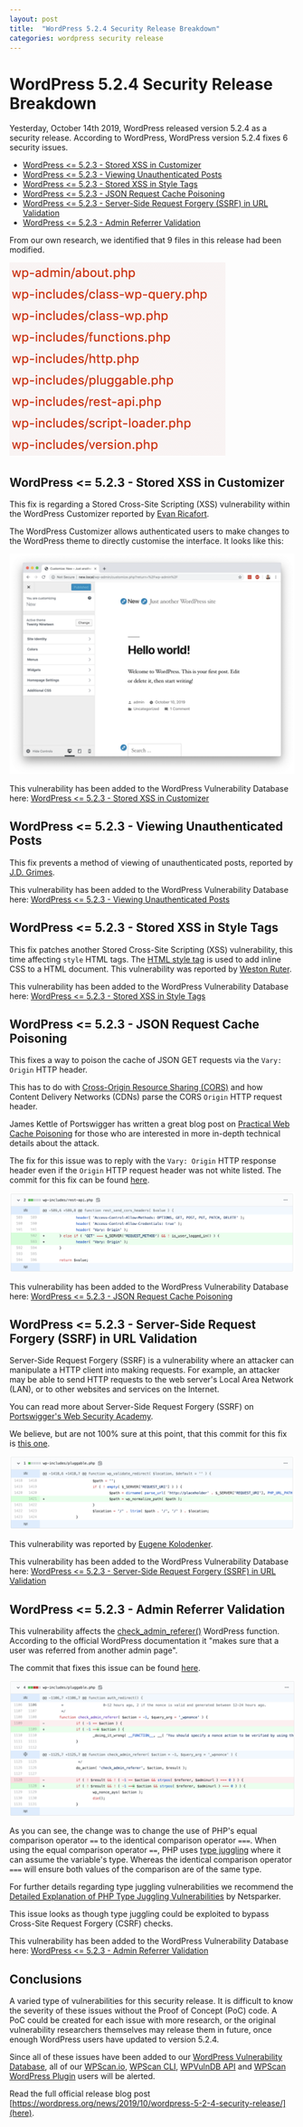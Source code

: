 ```yaml
---
layout: post
title:  "WordPress 5.2.4 Security Release Breakdown"
categories: wordpress security release
---
```


# WordPress 5.2.4 Security Release Breakdown

Yesterday, October 14th 2019, WordPress released version 5.2.4 as a security release. According to WordPress, WordPress version 5.2.4 fixes 6 security issues.

- [WordPress <= 5.2.3 - Stored XSS in Customizer](https://wpvulndb.com/vulnerabilities/9908)
- [WordPress <= 5.2.3 - Viewing Unauthenticated Posts](https://wpvulndb.com/vulnerabilities/9909)
- [WordPress <= 5.2.3 - Stored XSS in Style Tags](https://wpvulndb.com/vulnerabilities/9910)
- [WordPress <= 5.2.3 - JSON Request Cache Poisoning](https://wpvulndb.com/vulnerabilities/9911)
- [WordPress <= 5.2.3 - Server-Side Request Forgery (SSRF) in URL Validation](https://wpvulndb.com/vulnerabilities/9912)
- [WordPress <= 5.2.3 - Admin Referrer Validation](https://wpvulndb.com/vulnerabilities/9913)

From our own research, we identified that 9 files in this release had been modified.

![Modified Files](/assets/posts/wordpress-524-release/files-modified.png)

## WordPress <= 5.2.3 - Stored XSS in Customizer

This fix is regarding a Stored Cross-Site Scripting (XSS) vulnerability within the WordPress Customizer reported by [Evan Ricafort](https://evanricafort.com/).

The WordPress Customizer allows authenticated users to make changes to the WordPress theme to directly customise the interface. It looks like this:

![WordPress Customizer](/assets/posts/wordpress-524-release/wordpress-customizer.png)

This vulnerability has been added to the WordPress Vulnerability Database here: [WordPress <= 5.2.3 - Stored XSS in Customizer](https://wpvulndb.com/vulnerabilities/9908)

## WordPress <= 5.2.3 - Viewing Unauthenticated Posts

This fix prevents a method of viewing of unauthenticated posts, reported by [J.D. Grimes](https://codesymphony.co/).

This vulnerability has been added to the WordPress Vulnerability Database here: [WordPress <= 5.2.3 - Viewing Unauthenticated Posts](https://wpvulndb.com/vulnerabilities/9909)

## WordPress <= 5.2.3 - Stored XSS in Style Tags

This fix patches another Stored Cross-Site Scripting (XSS) vulnerability, this time affecting `style` HTML tags. The [HTML style tag](https://www.w3schools.com/tags/tag_style.asp) is used to add inline CSS to a HTML document. This vulnerability was reported by [Weston Ruter](https://weston.ruter.net/).

This vulnerability has been added to the WordPress Vulnerability Database here: [WordPress <= 5.2.3 - Stored XSS in Style Tags](https://wpvulndb.com/vulnerabilities/9910)

## WordPress <= 5.2.3 - JSON Request Cache Poisoning

This fixes a way to poison the cache of JSON GET requests via the `Vary: Origin` HTTP header.

This has to do with [Cross-Origin Resource Sharing (CORS)](https://developer.mozilla.org/en-US/docs/Web/HTTP/CORS) and how Content Delivery Networks (CDNs) parse the CORS `Origin` HTTP request header.

James Kettle of Portswigger has written a great blog post on [Practical Web Cache Poisoning](https://portswigger.net/research/practical-web-cache-poisoning) for those who are interested in more in-depth technical details about the attack.

The fix for this issue was to reply with the `Vary: Origin` HTTP response header even if the `Origin` HTTP request header was not white listed. The commit for this fix can be found [here](https://github.com/WordPress/WordPress/commit/b224c251adfa16a5f84074a3c0886270c9df38de).

![Vary Header](/assets/posts/wordpress-524-release/vary-header.png)

This vulnerability has been added to the WordPress Vulnerability Database here: [WordPress <= 5.2.3 - JSON Request Cache Poisoning](https://wpvulndb.com/vulnerabilities/9911)

## WordPress <= 5.2.3 - Server-Side Request Forgery (SSRF) in URL Validation

Server-Side Request Forgery (SSRF) is a vulnerability where an attacker can manipulate a HTTP client into making requests. For example, an attacker may be able to send HTTP requests to the web server's Local Area Network (LAN), or to other websites and services on the Internet.

You can read more about Server-Side Request Forgery (SSRF) on [Portswigger's Web Security Academy](https://portswigger.net/web-security/ssrf).

We believe, but are not 100% sure at this point, that this commit for this fix is [this one](https://github.com/WordPress/WordPress/commit/9db44754b9e4044690a6c32fd74b9d5fe26b07b2).

![WordPress SSRF](/assets/posts/wordpress-524-release/wordpress-ssrf.png)

This vulnerability was reported by [Eugene Kolodenker](https://eugenekolo.com/blog/).

This vulnerability has been added to the WordPress Vulnerability Database here: [WordPress <= 5.2.3 - Server-Side Request Forgery (SSRF) in URL Validation](https://wpvulndb.com/vulnerabilities/9912)

## WordPress <= 5.2.3 - Admin Referrer Validation

This vulnerability affects the [check_admin_referer()](https://developer.wordpress.org/reference/functions/check_admin_referer/) WordPress function. According to the official WordPress documentation it "makes sure that a user was referred from another admin page".

The commit that fixes this issue can be found [here](https://github.com/WordPress/WordPress/commit/b183fd1cca0b44a92f0264823dd9f22d2fd8b8d0).

![Check Admin Referer](/assets/posts/wordpress-524-release/check-admin-referer.png)

As you can see, the change was to change the use of PHP's equal comparison operator `==` to the identical comparison operator `===`. When using the equal comparison operator `==`, PHP uses [type juggling](https://www.php.net/manual/en/language.types.type-juggling.php) where it can assume the variable's type. Whereas the identical comparison operator `===` will ensure both values of the comparison are of the same type.

For further details regarding type juggling vulnerabilities we recommend the [Detailed Explanation of PHP Type Juggling Vulnerabilities](https://www.netsparker.com/blog/web-security/php-type-juggling-vulnerabilities/) by Netsparker.

This issue looks as though type juggling could be exploited to bypass Cross-Site Request Forgery (CSRF) checks.

This vulnerability has been added to the WordPress Vulnerability Database here: [WordPress <= 5.2.3 - Admin Referrer Validation](https://wpvulndb.com/vulnerabilities/9913)

## Conclusions

A varied type of vulnerabilities for this security release. It is difficult to know the severity of these issues without the Proof of Concept (PoC) code. A PoC could be created for each issue with more research, or the original vulnerability researchers themselves may release them in future, once enough WordPress users have updated to version 5.2.4.

Since all of these issues have been added to our [WordPress Vulnerability Database](https://wpvulndb.com/), all of our [WPScan.io](https://wpscan.io/), [WPScan CLI](http://wpscan.org/), [WPVulnDB API](https://wpvulndb.com/api) and [WPScan WordPress Plugin](https://wordpress.org/plugins/wpscan/) users will be alerted.

Read the full official release blog post [https://wordpress.org/news/2019/10/wordpress-5-2-4-security-release/](here).
